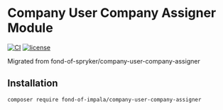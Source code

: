 # Company User Company Assigner Module
[![CI](https://github.com/fond-of-impala/company-user-company-assigner/actions/workflows/main.yml/badge.svg)](https://github.com/fond-of-impala/company-user-company-assigner/actions/workflows/main.yml)
[![license](https://img.shields.io/github/license/fond-of-impala/company-user-company-assigner.svg)](https://packagist.org/packages/fond-of-impala/company-user-company-assigner)

Migrated from fond-of-spryker/company-user-company-assigner

## Installation

```
composer require fond-of-impala/company-user-company-assigner
```
